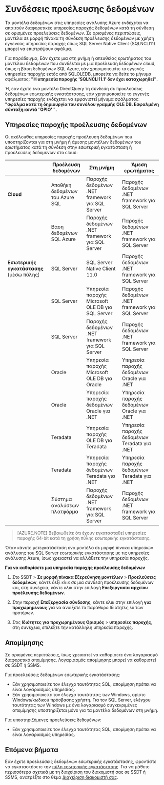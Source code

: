<properties
   pageTitle="Συνδέσεις προέλευσης δεδομένων | Microsoft Azure"
   description="Περιγράφει τις συνδέσεις προέλευσης δεδομένων για μοντέλα δεδομένων στις υπηρεσίες ανάλυσης Azure."
   services="analysis-services"
   documentationCenter=""
   authors="minewiskan"
   manager="erikre"
   editor=""
   tags=""/>
<tags
   ms.service="analysis-services"
   ms.devlang="NA"
   ms.topic="article"
   ms.tgt_pltfrm="NA"
   ms.workload="na"
   ms.date="10/25/2016"
   ms.author="owend"/>

# <a name="datasource-connections"></a>Συνδέσεις προέλευσης δεδομένων

Τα μοντέλα δεδομένων στις υπηρεσίες ανάλυσης Azure ενδέχεται να απαιτούν διαφορετικές υπηρεσίες παροχής δεδομένων κατά τη σύνδεση σε ορισμένες προελεύσεις δεδομένων. Σε ορισμένες περιπτώσεις, μοντέλα σε μορφή πίνακα τη σύνδεση προέλευσης δεδομένων με χρήση εγγενούς υπηρεσίες παροχής όπως SQL Server Native Client (SQLNCLI11) μπορεί να επιστρέψουν σφάλμα.

Για παράδειγμα, Εάν έχετε μια στη μνήμη ή απευθείας ερωτήματος του μοντέλου δεδομένων που συνδέεται με μια προέλευση δεδομένων cloud, όπως η βάση δεδομένων SQL Azure, εάν χρησιμοποιείτε το εγγενές υπηρεσίες παροχής εκτός από SQLOLEDB, μπορείτε να δείτε το μήνυμα σφάλματος: **"Η υπηρεσία παροχής 'SQLNCLI11.1' δεν έχει καταχωρηθεί"**.

Ή, εάν έχετε ένα μοντέλο DirectQuery τη σύνδεση σε προελεύσεις δεδομένων εσωτερικής εγκατάστασης, εάν χρησιμοποιείτε το εγγενές υπηρεσίες παροχής ενδέχεται να εμφανιστεί μήνυμα σφάλματος: **"σφάλμα κατά τη δημιουργία του συνόλου γραμμής OLE DB. Εσφαλμένη σύνταξη κοντά 'ΌΡΙΟ' "**.

## <a name="data-source-providers"></a>Υπηρεσίες παροχής προέλευσης δεδομένων

Οι ακόλουθες υπηρεσίες παροχής προέλευση δεδομένων που υποστηρίζονται για στη μνήμη ή άμεσης μοντέλων δεδομένων του ερωτήματος κατά τη σύνδεση στην εσωτερική εγκατάσταση ή προελεύσεις δεδομένων στο cloud:

|               | **Προέλευση δεδομένων**                     | **Στη μνήμη**                            |  **Άμεση ερωτήματος**                                           |
|---------------------------|-------------------------------|---------------------------------------------|---------------------------------------------|
| **Cloud**                     | Αποθήκη δεδομένων του Azure SQL      | Παροχής δεδομένων .NET framework για SQL Server | Παροχής δεδομένων .NET framework για SQL Server |
|                           | Βάση δεδομένων SQL Azure            | Παροχής δεδομένων .NET framework για SQL Server | Παροχής δεδομένων .NET framework για SQL Server |
| **Εσωτερικής εγκατάστασης** (μέσω πύλης) | SQL Server                    | SQL Server Native Client 11.0               | Παροχής δεδομένων .NET framework για SQL Server |
|                           |  SQL Server                             | Υπηρεσία παροχής Microsoft OLE DB για SQL Server    |   Παροχής δεδομένων .NET framework για SQL Server                                          |
|                           |  SQL Server                             | Παροχής δεδομένων .NET framework για SQL Server |  Παροχής δεδομένων .NET framework για SQL Server                                           |
|                           | Oracle                        | Υπηρεσία παροχής Microsoft OLE DB για Oracle        | Υπηρεσία παροχής δεδομένων Oracle για .NET               |
|                           |  Oracle                             | Υπηρεσία παροχής δεδομένων Oracle για .NET               | Υπηρεσία παροχής δεδομένων Oracle για .NET                                            |
|                           | Teradata                      | Υπηρεσία παροχής OLE DB για Teradata                | Υπηρεσία παροχής δεδομένων Teradata για .NET             |
|                           |  Teradata                             | Υπηρεσία παροχής δεδομένων Teradata για .NET             |  Υπηρεσία παροχής δεδομένων Teradata για .NET                                            |
|                           | Σύστημα αναλύσεων πλατφόρμα | Παροχής δεδομένων .NET framework για SQL Server | Παροχής δεδομένων .NET framework για SQL Server |


> [AZURE.NOTE] Βεβαιωθείτε ότι έχουν εγκατασταθεί υπηρεσίες παροχής 64-bit κατά τη χρήση πύλης εσωτερικής εγκατάστασης.

Όταν κάνετε μετεγκατάσταση ένα μοντέλο σε μορφή πίνακα υπηρεσιών ανάλυσης του SQL Server εσωτερικής εγκατάστασης με τις υπηρεσίες ανάλυσης Azure, ίσως χρειαστεί να αλλάξετε την υπηρεσία παροχής.

**Για να καθορίσετε μια υπηρεσία παροχής προέλευσης δεδομένων**

1. Στο SSDT > **Σε μορφή πίνακα Εξερεύνηση μοντέλων** > **Προελεύσεις δεδομένων**, κάντε δεξί κλικ σε μια σύνδεση προέλευσης δεδομένων και, στη συνέχεια, κάντε κλικ στην επιλογή **Επεξεργασία αρχείου προέλευσης δεδομένων**.

2. Στην περιοχή **Επεξεργασία σύνδεσης**, κάντε κλικ στην επιλογή **για προχωρημένους** για να ανοίξετε το παράθυρο Ιδιότητες εκ των προτέρων.

3. Στις **Ιδιότητες για προχωρημένους Ορισμός** > **υπηρεσίες παροχής**, στη συνέχεια, επιλέξτε την κατάλληλη υπηρεσία παροχής.

## <a name="impersonation"></a>Απομίμησης
Σε ορισμένες περιπτώσεις, ίσως χρειαστεί να καθορίσετε ένα λογαριασμό διαφορετικό απομίμησης. Λογαριασμός απομίμησης μπορεί να καθοριστεί σε SSDT ή SSMS.

Για προελεύσεις δεδομένων εσωτερικής εγκατάστασης:

- Εάν χρησιμοποιείτε τον έλεγχο ταυτότητας SQL, απομίμηση πρέπει να είναι λογαριασμός υπηρεσίας.
- Εάν χρησιμοποιείτε τον έλεγχο ταυτότητας των Windows, ορίστε Windows/κωδικού πρόσβασης χρήστη. Για τον SQL Server, ελέγχου ταυτότητας των Windows με ένα λογαριασμό συγκεκριμένες απομίμησης υποστηρίζεται μόνο για τα μοντέλα δεδομένων στη μνήμη.

Για υποστηριζόμενες προελεύσεις δεδομένων:

- Εάν χρησιμοποιείτε τον έλεγχο ταυτότητας SQL, απομίμηση πρέπει να είναι λογαριασμός υπηρεσίας.


## <a name="next-steps"></a>Επόμενα βήματα

Εάν έχετε προελεύσεις δεδομένων εσωτερικής εγκατάστασης, φροντίστε να εγκαταστήσετε την [πύλη εσωτερικής εγκατάστασης](analysis-services-gateway.md). Για να μάθετε περισσότερα σχετικά με τη διαχείριση του διακομιστή σας σε SSDT ή SSMS, ανατρέξτε στο θέμα [Διαχείριση διακομιστή σας](analysis-services-manage.md).
